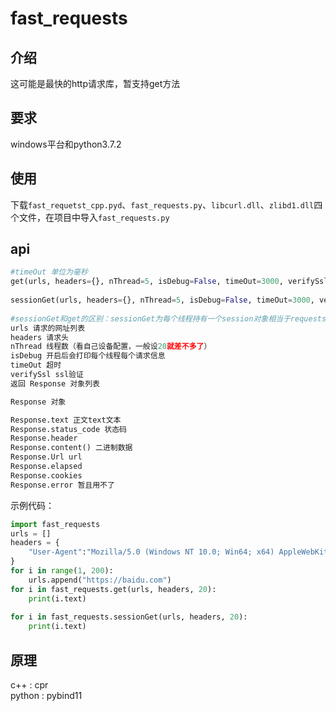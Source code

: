 # fast_requests

## 介绍

这可能是最快的http请求库，暂支持get方法

## 要求
windows平台和python3.7.2

## 使用

下载`fast_requetst_cpp.pyd`、`fast_requests.py`、`libcurl.dll`、`zlibd1.dll`四个文件，在项目中导入`fast_requests.py`


## api
```python
#timeOut 单位为毫秒
get(urls, headers={}, nThread=5, isDebug=False, timeOut=3000, verifySsl=True)
    
sessionGet(urls, headers={}, nThread=5, isDebug=False, timeOut=3000, verifySsl=True)
    
#sessionGet和get的区别：sessionGet为每个线程持有一个session对象相当于requests的session，建议使用sessionGet速度更快
urls 请求的网址列表
headers 请求头
nThread 线程数（看自己设备配置，一般设20就差不多了）
isDebug 开启后会打印每个线程每个请求信息
timeOut 超时
verifySsl ssl验证
返回 Response 对象列表

Response 对象

Response.text 正文text文本
Response.status_code 状态码
Response.header 
Response.content() 二进制数据 
Response.Url url 
Response.elapsed 
Response.cookies 
Response.error 暂且用不了
```


示例代码：

```python
import fast_requests
urls = []
headers = {
    "User-Agent":"Mozilla/5.0 (Windows NT 10.0; Win64; x64) AppleWebKit/537.36 (KHTML, like Gecko) Chrome/80.0.3987.163 Safari/537.36"
}
for i in range(1, 200):
    urls.append("https://baidu.com")
for i in fast_requests.get(urls, headers, 20):
    print(i.text)
    
for i in fast_requests.sessionGet(urls, headers, 20):
    print(i.text)
```
## 原理
c++ : cpr  
python : pybind11